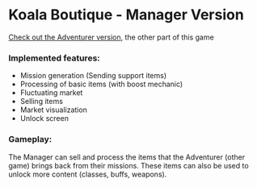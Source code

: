 # Koala Boutique - Manager Version

[Check out the Adventurer version](https://github.com/pgpais/Ye-Olde-Shop-Adventurer), the other part of this game

### Implemented features:

- Mission generation (Sending support items)
- Processing of basic items (with boost mechanic)
- Fluctuating market
- Selling items
- Market visualization
- Unlock screen

### Gameplay:

The Manager can sell and process the items that the Adventurer (other game) brings back from their missions. These items can also be used to unlock more content (classes, buffs, weapons).
